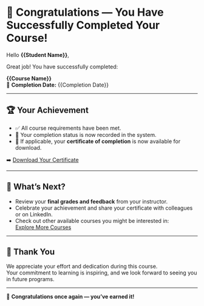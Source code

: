 # 🎉 Congratulations — You Have Successfully Completed Your Course!

Hello **{{Student Name}}**,

Great job! You have successfully completed:

**{{Course Name}}**  
📅 **Completion Date:** {{Completion Date}}

---

## 🏆 Your Achievement

- ✅ All course requirements have been met.
- 🏅 Your completion status is now recorded in the system.
- 📄 If applicable, your **certificate of completion** is now available for download.

➡️ [Download Your Certificate]({{certificate_url}})

---

## 🌟 What’s Next?

- Review your **final grades and feedback** from your instructor.
- Celebrate your achievement and share your certificate with colleagues or on LinkedIn.
- Check out other available courses you might be interested in:  
  [Explore More Courses]({{courses_catalog_url}})

---

## 💬 Thank You

We appreciate your effort and dedication during this course.  
Your commitment to learning is inspiring, and we look forward to seeing you in future programs.

---

👏 **Congratulations once again — you’ve earned it!**

